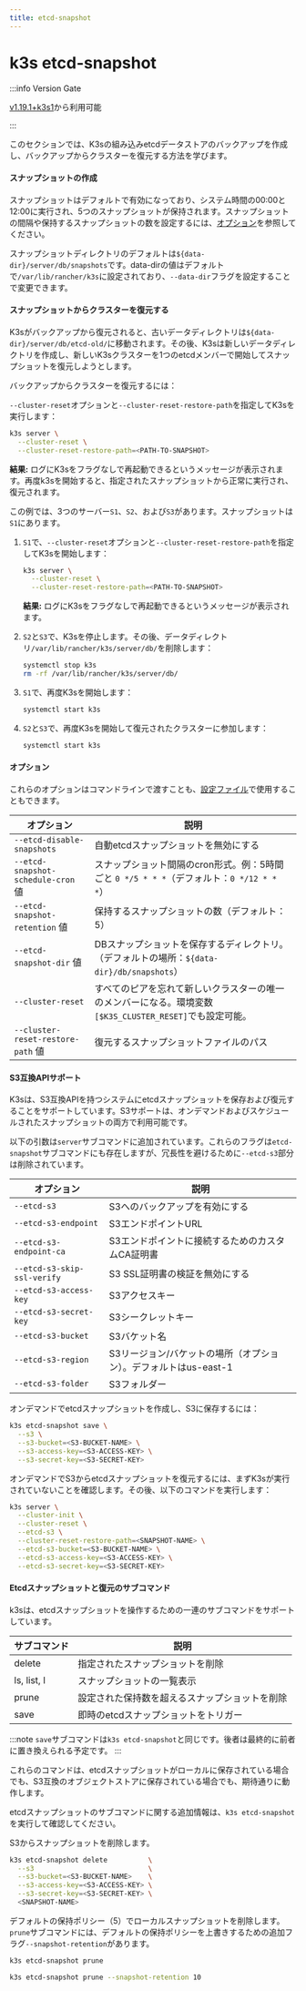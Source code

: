 ```yaml
---
title: etcd-snapshot
---
```


# k3s etcd-snapshot

:::info Version Gate

[v1.19.1+k3s1](https://github.com/k3s-io/k3s/releases/tag/v1.19.1%2Bk3s1)から利用可能

:::

このセクションでは、K3sの組み込みetcdデータストアのバックアップを作成し、バックアップからクラスターを復元する方法を学びます。

#### スナップショットの作成

スナップショットはデフォルトで有効になっており、システム時間の00:00と12:00に実行され、5つのスナップショットが保持されます。スナップショットの間隔や保持するスナップショットの数を設定するには、[オプション](#options)を参照してください。

スナップショットディレクトリのデフォルトは`${data-dir}/server/db/snapshots`です。data-dirの値はデフォルトで`/var/lib/rancher/k3s`に設定されており、`--data-dir`フラグを設定することで変更できます。

#### スナップショットからクラスターを復元する

K3sがバックアップから復元されると、古いデータディレクトリは`${data-dir}/server/db/etcd-old/`に移動されます。その後、K3sは新しいデータディレクトリを作成し、新しいK3sクラスターを1つのetcdメンバーで開始してスナップショットを復元しようとします。

バックアップからクラスターを復元するには：

<Tabs>
<TabItem value="シングルサーバー">

`--cluster-reset`オプションと`--cluster-reset-restore-path`を指定してK3sを実行します：

```bash
k3s server \
  --cluster-reset \
  --cluster-reset-restore-path=<PATH-TO-SNAPSHOT>
```

**結果:** ログにK3sをフラグなしで再起動できるというメッセージが表示されます。再度k3sを開始すると、指定されたスナップショットから正常に実行され、復元されます。

</TabItem>

<TabItem value="高可用性">

この例では、3つのサーバー`S1`、`S2`、および`S3`があります。スナップショットは`S1`にあります。

1. `S1`で、`--cluster-reset`オプションと`--cluster-reset-restore-path`を指定してK3sを開始します：

    ```bash
    k3s server \
      --cluster-reset \
      --cluster-reset-restore-path=<PATH-TO-SNAPSHOT>
    ```

    **結果:** ログにK3sをフラグなしで再起動できるというメッセージが表示されます。

2. `S2`と`S3`で、K3sを停止します。その後、データディレクトリ`/var/lib/rancher/k3s/server/db/`を削除します：

    ```bash
    systemctl stop k3s
    rm -rf /var/lib/rancher/k3s/server/db/
    ```

3. `S1`で、再度K3sを開始します：

    ```bash
    systemctl start k3s
    ```

4. `S2`と`S3`で、再度K3sを開始して復元されたクラスターに参加します：

    ```bash
    systemctl start k3s
    ```

</TabItem>
</Tabs>

#### オプション

これらのオプションはコマンドラインで渡すことも、[設定ファイル](../installation/configuration.md#configuration-file)で使用することもできます。

| オプション | 説明 |
| ----------- | --------------- |
| `--etcd-disable-snapshots` | 自動etcdスナップショットを無効にする |
| `--etcd-snapshot-schedule-cron` 値  |  スナップショット間隔のcron形式。例：5時間ごと `0 */5 * * *`（デフォルト：`0 */12 * * *`） |
| `--etcd-snapshot-retention` 値  | 保持するスナップショットの数（デフォルト：5） |
| `--etcd-snapshot-dir` 値  | DBスナップショットを保存するディレクトリ。（デフォルトの場所：`${data-dir}/db/snapshots`） |
| `--cluster-reset`  | すべてのピアを忘れて新しいクラスターの唯一のメンバーになる。環境変数`[$K3S_CLUSTER_RESET]`でも設定可能。 |
| `--cluster-reset-restore-path` 値 | 復元するスナップショットファイルのパス |

#### S3互換APIサポート

K3sは、S3互換APIを持つシステムにetcdスナップショットを保存および復元することをサポートしています。S3サポートは、オンデマンドおよびスケジュールされたスナップショットの両方で利用可能です。

以下の引数は`server`サブコマンドに追加されています。これらのフラグは`etcd-snapshot`サブコマンドにも存在しますが、冗長性を避けるために`--etcd-s3`部分は削除されています。

| オプション | 説明 |
| ----------- | --------------- |
| `--etcd-s3` | S3へのバックアップを有効にする |
| `--etcd-s3-endpoint` | S3エンドポイントURL |
| `--etcd-s3-endpoint-ca` | S3エンドポイントに接続するためのカスタムCA証明書 |
| `--etcd-s3-skip-ssl-verify` | S3 SSL証明書の検証を無効にする |
| `--etcd-s3-access-key` | S3アクセスキー |
| `--etcd-s3-secret-key` | S3シークレットキー |
| `--etcd-s3-bucket` | S3バケット名 |
| `--etcd-s3-region` | S3リージョン/バケットの場所（オプション）。デフォルトはus-east-1 |
| `--etcd-s3-folder` | S3フォルダー |

オンデマンドでetcdスナップショットを作成し、S3に保存するには：

```bash
k3s etcd-snapshot save \
  --s3 \
  --s3-bucket=<S3-BUCKET-NAME> \
  --s3-access-key=<S3-ACCESS-KEY> \
  --s3-secret-key=<S3-SECRET-KEY>
```

オンデマンドでS3からetcdスナップショットを復元するには、まずK3sが実行されていないことを確認します。その後、以下のコマンドを実行します：

```bash
k3s server \
  --cluster-init \
  --cluster-reset \
  --etcd-s3 \
  --cluster-reset-restore-path=<SNAPSHOT-NAME> \
  --etcd-s3-bucket=<S3-BUCKET-NAME> \
  --etcd-s3-access-key=<S3-ACCESS-KEY> \
  --etcd-s3-secret-key=<S3-SECRET-KEY>
```

#### Etcdスナップショットと復元のサブコマンド

k3sは、etcdスナップショットを操作するための一連のサブコマンドをサポートしています。

| サブコマンド | 説明 |
| ----------- | --------------- |
| delete      |  指定されたスナップショットを削除 |
| ls, list, l |  スナップショットの一覧表示 |
| prune       |  設定された保持数を超えるスナップショットを削除 |
| save        |  即時のetcdスナップショットをトリガー |

:::note
`save`サブコマンドは`k3s etcd-snapshot`と同じです。後者は最終的に前者に置き換えられる予定です。
:::

これらのコマンドは、etcdスナップショットがローカルに保存されている場合でも、S3互換のオブジェクトストアに保存されている場合でも、期待通りに動作します。

etcdスナップショットのサブコマンドに関する追加情報は、`k3s etcd-snapshot`を実行して確認してください。

S3からスナップショットを削除します。

```bash
k3s etcd-snapshot delete          \
  --s3                            \
  --s3-bucket=<S3-BUCKET-NAME>    \
  --s3-access-key=<S3-ACCESS-KEY> \
  --s3-secret-key=<S3-SECRET-KEY> \
  <SNAPSHOT-NAME>
```

デフォルトの保持ポリシー（5）でローカルスナップショットを削除します。`prune`サブコマンドには、デフォルトの保持ポリシーを上書きするための追加フラグ`--snapshot-retention`があります。

```bash
k3s etcd-snapshot prune
```

```bash
k3s etcd-snapshot prune --snapshot-retention 10
```